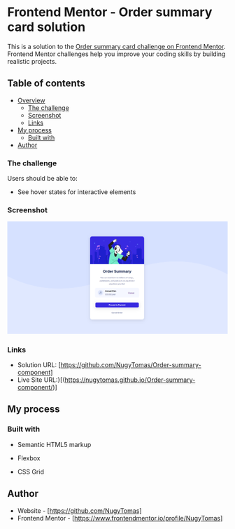 # Frontend Mentor - Order summary card solution

This is a solution to the [Order summary card challenge on Frontend Mentor](https://www.frontendmentor.io/challenges/order-summary-component-QlPmajDUj). Frontend Mentor challenges help you improve your coding skills by building realistic projects. 

## Table of contents

- [Overview](#overview)
  - [The challenge](#the-challenge)
  - [Screenshot](#screenshot)
  - [Links](#links)
- [My process](#my-process)
  - [Built with](#built-with)
- [Author](#author)




### The challenge

Users should be able to:

- See hover states for interactive elements

### Screenshot

![](/Solution.PNG)



### Links

- Solution URL: [https://github.com/NugyTomas/Order-summary-component]
- Live Site URL:}[(https://nugytomas.github.io/Order-summary-component/)]

## My process

### Built with

- Semantic HTML5 markup

- Flexbox
- CSS Grid


## Author

- Website - [https://github.com/NugyTomas]
- Frontend Mentor - [https://www.frontendmentor.io/profile/NugyTomas]


